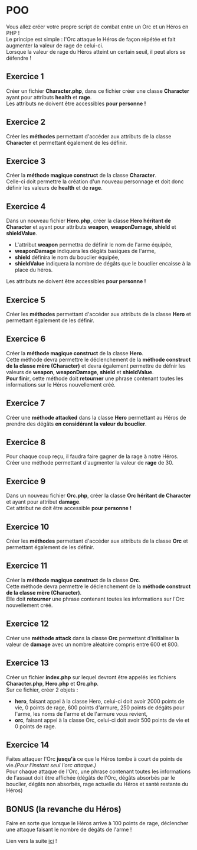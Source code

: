 # POO
Vous allez créer votre propre script de combat entre un Orc et un Héros en PHP !  
Le principe est simple : l'Orc attaque le Héros de façon répétée et fait augmenter la valeur de rage de celui-ci.  
Lorsque la valeur de rage du Héros atteint un certain seuil, il peut alors se défendre !
## Exercice 1
Créer un fichier **Character.php**, dans ce fichier créer une classe **Character** ayant pour attributs **health** et **rage**.  
Les attributs ne doivent être accessibles **pour personne !**
## Exercice 2
Créer les **méthodes** permettant d'accéder aux attributs de la classe **Character** et permettant également de les définir.
## Exercice 3
Créer la **méthode magique construct** de la classe **Character**.  
Celle-ci doit permettre la création d'un nouveau personnage et doit donc définir les valeurs de **health** et de **rage**.
## Exercice 4
Dans un nouveau fichier **Hero.php**, créer la classe **Hero héritant de Character** et ayant pour attributs **weapon**, **weaponDamage**, **shield** et **shieldValue**.  
* L'attribut **weapon** permettra de définir le nom de l'arme équipée,  
* **weaponDamage** indiquera les dégâts basiques de l'arme,  
* **shield** définira le nom du bouclier équipée,
* **shieldValue** indiquera la nombre de dégâts que le bouclier encaisse à la place du héros.  

Les attributs ne doivent être accessibles **pour personne !**
## Exercice 5
Créer les **méthodes** permettant d'accéder aux attributs de la classe **Hero** et permettant également de les définir.
## Exercice 6
Créer la **méthode magique construct** de la classe **Hero**.  
Cette méthode devra permettre le déclenchement de la **méthode construct de la classe mère (Character)** et devra également permettre de défnir les valeurs de **weapon**, **weaponDamage**, **shield** et **shieldValue**.  
**Pour finir**, cette méthode doit **retourner** une phrase contenant toutes les informations sur le Héros nouvellement créé.
## Exercice 7
Créer une **méthode attacked** dans la classe **Hero** permettant au Héros de prendre des dégâts **en considérant la valeur du bouclier**.
## Exercice 8
Pour chaque coup reçu, il faudra faire gagner de la rage à notre Héros.  
Créer une méthode permettant d'augmenter la valeur de **rage** de 30.
## Exercice 9
Dans un nouveau fichier **Orc.php**, créer la classe **Orc héritant de Character** et ayant pour attribut **damage**.  
Cet attribut ne doit être accessible **pour personne !**
## Exercice 10
Créer les **méthodes** permettant d'accéder aux attributs de la classe **Orc** et permettant également de les définir.
## Exercice 11
Créer la **méthode magique construct** de la classe **Orc**.  
Cette méthode devra permettre le déclenchement de la **méthode construct de la classe mère (Character)**.  
Elle doit **retourner** une phrase contenant toutes les informations sur l'Orc nouvellement créé.
## Exercice 12
Créer une **méthode attack** dans la classe **Orc** permettant d'initialiser la valeur de **damage** avec un nombre aléatoire compris entre 600 et 800.
## Exercice 13
Créer un fichier **index.php** sur lequel devront être appelés les fichiers **Character.php**, **Hero.php** et **Orc.php**.  
Sur ce fichier, créer 2 objets :
* **hero**, faisant appel à la classe Hero, celui-ci doit avoir 2000 points de vie, 0 points de rage, 600 points d'armure, 250 points de dégâts pour l'arme, les noms de l'arme et de l'armure vous revient,
* **orc**, faisant appel à la classe Orc, celui-ci doit avoir 500 points de vie et 0 points de rage.

## Exercice 14
Faites attaquer l'Orc **jusqu'à** ce que le Héros tombe à court de points de vie.*(Pour l'instant seul l'orc attaque.)*  
Pour chaque attaque de l'Orc, une phrase contenant toutes les informations de l'assaut doit être affichée (dégâts de l'Orc, dégâts absorbés par le bouclier, dégâts non absorbés, rage actuelle du Héros et santé restante du Héros)
## BONUS (la revanche du Héros)
Faire en sorte que lorsque le Héros arrive à 100 points de rage, déclencher une attaque faisant le nombre de dégâts de l'arme !

Lien vers la suite [ici](https://gitlab.ecole-e2n.fr/MajorDuky/poo-2.0-interface) !
